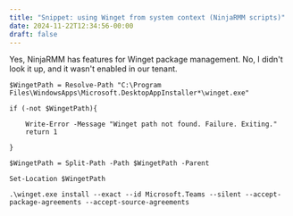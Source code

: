 ```yaml
---
title: "Snippet: using Winget from system context (NinjaRMM scripts)"
date: 2024-11-22T12:34:56-00:00
draft: false
---
```


Yes, NinjaRMM has features for Winget package management. No, I didn't look it up, and it wasn't enabled in our tenant.

```pwsh
$WingetPath = Resolve-Path "C:\Program Files\WindowsApps\Microsoft.DesktopAppInstaller*\winget.exe"

if (-not $WingetPath){

	Write-Error -Message "Winget path not found. Failure. Exiting."
	return 1
	
}

$WingetPath = Split-Path -Path $WingetPath -Parent

Set-Location $WingetPath

.\winget.exe install --exact --id Microsoft.Teams --silent --accept-package-agreements --accept-source-agreements
```